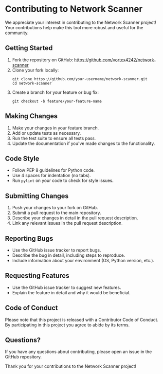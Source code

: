 
# Contributing to Network Scanner

We appreciate your interest in contributing to the Network Scanner project! Your contributions help make this tool more robust and useful for the community.

## Getting Started

1. Fork the repository on GitHub: https://github.com/vortex4242/network-scanner
2. Clone your fork locally:
   ```
   git clone https://github.com/your-username/network-scanner.git
   cd network-scanner
   ```
3. Create a branch for your feature or bug fix:
   ```
   git checkout -b feature/your-feature-name
   ```

## Making Changes

1. Make your changes in your feature branch.
2. Add or update tests as necessary.
3. Run the test suite to ensure all tests pass.
4. Update the documentation if you've made changes to the functionality.

## Code Style

- Follow PEP 8 guidelines for Python code.
- Use 4 spaces for indentation (no tabs).
- Run `pylint` on your code to check for style issues.

## Submitting Changes

1. Push your changes to your fork on GitHub.
2. Submit a pull request to the main repository.
3. Describe your changes in detail in the pull request description.
4. Link any relevant issues in the pull request description.

## Reporting Bugs

- Use the GitHub issue tracker to report bugs.
- Describe the bug in detail, including steps to reproduce.
- Include information about your environment (OS, Python version, etc.).

## Requesting Features

- Use the GitHub issue tracker to suggest new features.
- Explain the feature in detail and why it would be beneficial.

## Code of Conduct

Please note that this project is released with a Contributor Code of Conduct. By participating in this project you agree to abide by its terms.

## Questions?

If you have any questions about contributing, please open an issue in the GitHub repository.

Thank you for your contributions to the Network Scanner project!
